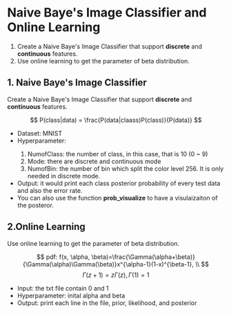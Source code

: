 # Naive Baye's Image Classifier and Online Learning

<ol>
    <li>Create a Naive Baye's Image Classifier that support <b>discrete</b> and <b>continuous</b> features.</li>
    <li>Use online learning to get the parameter of beta distribution.</li>
</ol>

## 1. Naive Baye's Image Classifier
Create a Naive Baye's Image Classifier that support <b>discrete</b> and <b>continuous</b> features.

$$
P(class|data) = \frac{P(data|claass)P(class)}{P(data)}
$$

<ul>
    <li>Dataset: MNIST</li>
    <li>Hyperparameter:</li>
        <ol>
            <li>NumofClass: the number of class, in this case, that is 10 (0 ~ 9)
            <li>Mode: there are discrete and continuous mode</li>
            <li>NumofBin: the number of bin which split the color level 256. It is only needed in discrete mode.
        </ol>
    <li>Output: it would print each class posterior probability of every test data and also the error rate.</li>
    <li>You can also use  the function <b>prob_visualize</b> to have a visulaizaiton of the posteror.</li>
    
</ul>

## 2.Online Learning

Use online learning to get the parameter of beta distribution.

$$
pdf: f(x, \alpha, \beta)=\frac{\Gamma(\alpha+\beta)}{\Gamma(\alpha)\Gamma(\beta)}x^{\alpha-1}(1-x)^{\beta-1},  \\
$$
$$
\Gamma(z+1) = z\Gamma(z), \Gamma(1)=1
$$ 
<ul>
    <li>Input: the txt file contain 0 and 1</li>
    <li>Hyperparameter: inital alpha and beta</li>
    <li>Output: print each line in the file, prior, likelihood, and posterior</li>
</ul>
